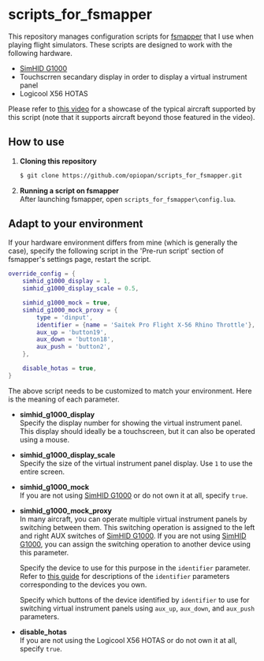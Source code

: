scripts_for_fsmapper
===

This repository manages configuration scripts for [fsmapper](https://opiopan.github.io/fsmapper) that I use when playing flight simulators.
These scripts are designed to work with the following hardware.

- [SimHID G1000](https://github.com/opiopan/simhid-g1000)
- Touchscrren secandary display in order to display a virtual instrument panel
- Logicool X56 HOTAS

Please refer to [this video](https://youtu.be/lI2umhc4eDA) for a showcase of the typical aircraft supported by this script (note that it supports aircraft beyond those featured in the video).

## How to use

1. **Cloning this repository**<br>
    ```sh
    $ git clone https://github.com/opiopan/scripts_for_fsmapper.git
    ```

2. **Running a script on fsmapper**<br>
    After launching fsmapper, open `scripts_for_fsmapper\config.lua`.


## Adapt to your environment
If your hardware environment differs from mine (which is generally the case), specify the following script in the 'Pre-run script' section of fsmapper's settings page, restart the script.


```lua
override_config = {
    simhid_g1000_display = 1,
    simhid_g1000_display_scale = 0.5,

    simhid_g1000_mock = true, 
    simhid_g1000_mock_proxy = {
        type = 'dinput',
        identifier = {name = 'Saitek Pro Flight X-56 Rhino Throttle'},
        aux_up = 'button19',
        aux_down = 'button18',
        aux_push = 'button2',
    },

    disable_hotas = true,
}
```

The above script needs to be customized to match your environment. Here is the meaning of each parameter.

- **simhid_g1000_display**<br>
    Specify the display number for showing the virtual instrument panel. 
    This display should ideally be a touchscreen, but it can also be operated using a mouse.

- **simhid_g1000_display_scale**<br>
    Specify the size of the virtual instrument panel display. Use `1` to use the entire screen.

- **simhid_g1000_mock**<br>
    If you are not using [SimHID G1000](https://github.com/opiopan/simhid-g1000) or do not own it at all, specify `true`.

- **simhid_g1000_mock_proxy**<br>
    In many aircraft, you can operate multiple virtual instrument panels by switching between them.
    This switching operation is assigned to the left and right AUX switches of [SimHID G1000](https://github.com/opiopan/simhid-g1000).
    If you are not using [SimHID G1000](https://github.com/opiopan/simhid-g1000), you can assign the switching operation to another device using this parameter.<br>

    Specify the device to use for this purpose in the `identifier` parameter.
    Refer to [this guide](https://opiopan.github.io/fsmapper/getting-started/tutorial#handle-an-input-device) for descriptions of the `identifier` parameters corresponding to the devices you own.

    Specify which buttons of the device identified by `identifier` to use for switching virtual instrument panels using `aux_up`, `aux_down`, and `aux_push` parameters.

- **disable_hotas**<br>
    If you are not using the Logicool X56 HOTAS or do not own it at all, specify `true`.